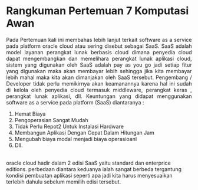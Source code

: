 # Rangkuman Pertemuan 7 Komputasi Awan

<p align="justify">Pada Pertemuan kali ini membahas lebih lanjut terkait software as a service pada platform oracle cloud atau sering disebut sebagai SaaS. 
  SaaS adalah model layanan perangkat lunak berbasis cloud dimana penyedia cloud dapat mengembangkan dan memelihara perangkat lunak aplikasi cloud, sistem yang digunakan
  oleh SaaS adalah pay as you go jadi setiap fitur yang digunakan maka akan membayar lebih sehingga jika kita membayar lebih mahal maka kita akan dimanjakan oleh SaaS tersebut.
   Pengembang / Developer tidak perlu memikirnya akan keamanannya karena hal ini sudah di kelola oleh penyedia cloud termasuk middleware, perangkat keras , perangkat lunak aplikasi, dll. Keuntungan yang didapat menggunakan software as a service pada platform (SaaS) diantaranya : 
  <ol> 
    <li> Hemat Biaya </li>
    <li> Pengoperasian Sangat Mudah </li>
    <li> Tidak Perlu Repot2 Untuk Instalasi Hardware </li>
    <li> Membangun Aplikasi Dengan Cepat Dalam Hitungan Jam </li>
    <li> Mengubah biaya modal menjadi biaya operasioanl </li>
    <li> Dll. </li>
  </ol>
  <br />
  oracle cloud hadir dalam 2 edisi SaaS yaitu standard dan enterprice editions. perbedaan diantara keduanya ialah sangat berbeda tergantung kondisi pembuatan aplikasi seperti apa jadi kita harus menyesuaikan terlebih dahulu sebelum memilih edisi tersebut.
</p>
